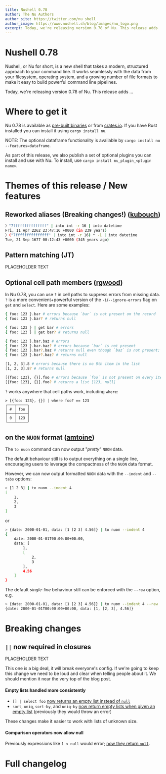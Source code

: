 ```yaml
---
title: Nushell 0.78
author: The Nu Authors
author_site: https://twitter.com/nu_shell
author_image: https://www.nushell.sh/blog/images/nu_logo.png
excerpt: Today, we're releasing version 0.78 of Nu. This release adds ...
---
```


# Nushell 0.78

Nushell, or Nu for short, is a new shell that takes a modern, structured approach to your command line. It works seamlessly with the data from your filesystem, operating system, and a growing number of file formats to make it easy to build powerful command line pipelines.

Today, we're releasing version 0.78 of Nu. This release adds ...

<!-- more -->

# Where to get it

Nu 0.78 is available as [pre-built binaries](https://github.com/nushell/nushell/releases/tag/0.78.0) or from [crates.io](https://crates.io/crates/nu). If you have Rust installed you can install it using `cargo install nu`.

NOTE: The optional dataframe functionality is available by `cargo install nu --features=dataframe`.

As part of this release, we also publish a set of optional plugins you can install and use with Nu. To install, use `cargo install nu_plugin_<plugin name>`.

# Themes of this release / New features

## Reworked aliases (Breaking changes!) ([kubouch](https://github.com/nushell/nushell/pull/8123))

```bash
〉"7fffffffffffffff" | into int -r 16 | into datetime
Fri, 11 Apr 2262 23:47:16 +0000 (in 239 years)
〉("7fffffffffffffff" | into int -r 16) * -1 | into datetime
Tue, 21 Sep 1677 00:12:43 +0000 (345 years ago)
```

## Pattern matching (JT)

PLACEHOLDER TEXT

## Optional cell path members ([rgwood](https://github.com/nushell/nushell/pull/8379))

In Nu 0.78, you can use `?` in cell paths to suppress errors from missing data. `?` is a more convenient+powerful version of the `-i`/`--ignore-errors` flag on `get` and `select`. Here are some examples:

```bash
{ foo: 123 }.bar # errors because `bar` is not present on the record
{ foo: 123 }.bar? # returns null

{ foo: 123 } | get bar # errors
{ foo: 123 } | get bar? # returns null

{ foo: 123 }.bar.baz # errors
{ foo: 123 }.bar.baz? # errors because `bar` is not present
{ foo: 123 }.bar?.baz # returns null even though `baz` is not present; `?` short-circuits
{ foo: 123 }.bar?.baz? # returns null

[1, 2, 3].8 # errors because there is no 8th item in the list
[1, 2, 3].8? # returns null

[{foo: 123}, {}].foo # errors because `foo` is not present on every item in the table
[{foo: 123}, {}].foo? # returns a list [123, null]
```

`?` works anywhere that cell paths work, including `where`:

```
> [{foo: 123}, {}] | where foo? == 123
╭───┬─────╮
│ # │ foo │
├───┼─────┤
│ 0 │ 123 │
╰───┴─────╯
```

## on the `NUON` format ([amtoine](https://github.com/nushell/nushell/pull/8366))

The `to nuon` command can now output "_pretty_" `NUON` data.

The default behaviour still is to output everything on a single line, encouraging users to leverage the compactness of the `NUON` data format.

However, we can now output formatted `NUON` data with the `--indent` and `--tabs` options:

```bash
> [1 2 3] | to nuon --indent 4
[
    1,
    2,
    3
]
```

or

```bash
> {date: 2000-01-01, data: [1 [2 3] 4.56]} | to nuon --indent 4
{
    date: 2000-01-01T00:00:00+00:00,
    data: [
        1,
        [
            2,
            3
        ],
        4.56
    ]
}
```

The default _single-line_ behaviour still can be enforced with the `--raw` option, e.g.

```bash
> {date: 2000-01-01, data: [1 [2 3] 4.56]} | to nuon --indent 4 --raw
{date: 2000-01-01T00:00:00+00:00, data: [1, [2, 3], 4.56]}
```

# Breaking changes

## `||` now required in closures

PLACEHOLDER TEXT

This one is a big deal, it will break everyone's config. If we're going to keep this change we need to be loud and clear when telling people about it. We should mention it near the very top of the blog post.

#### Empty lists handled more consistently

- `[] | select foo` [now returns an empty list instead of `null`](https://github.com/nushell/nushell/pull/8651)
- `sort`, `uniq`, `sort-by`, and `uniq-by` [now return empty lists when given an empty list](https://github.com/nushell/nushell/pull/8669) (previously they would throw an error)

These changes make it easier to work with lists of unknown size.

#### Comparison operators now allow null

Previously expressions like `1 < null` would error; [now they return `null`](https://github.com/nushell/nushell/pull/8617).

# Full changelog
